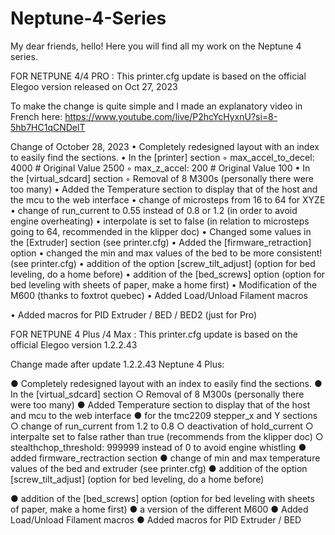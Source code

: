 # Neptune-4-Series
My dear friends, hello! Here you will find all my work on the Neptune 4 series.



FOR NETPUNE 4/4 PRO : This printer.cfg update is based on the official Elegoo version released on Oct 27, 2023

To make the change is quite simple and I made an explanatory video in French here:
https://www.youtube.com/live/P2hcYcHyxnU?si=8-5hb7HC1qCNDelT

Change of October 28, 2023
• Completely redesigned layout with an index to easily find the sections.
• In the [printer] section
◦ max_accel_to_decel: 4000 # Original Value 2500
◦ max_z_accel: 200 # Original Value 100
• In the [virtual_sdcard] section
◦ Removal of 8 M300s (personally there were too many)
• Added the Temperature section to display that of the host and the mcu to the web interface
• change of microsteps from 16 to 64 for XYZE
• change of run_current to 0.55 instead of 0.8 or 1.2 (in order to avoid engine overheating)
• interpolate is set to false (in relation to microsteps going to 64, recommended in the klipper
doc)
• Changed some values in the [Extruder] section (see printer.cfg)
• Added the [firmware_retraction] option
• changed the min and max values of the bed to be more consistent! (see printer.cfg)
• addition of the option [screw_tilt_adjust] (option for bed leveling, do a home before)
• addition of the [bed_screws] option (option for bed leveling with sheets of paper, make a
home first)
• Modification of the M600 (thanks to foxtrot quebec)
• Added Load/Unload Filament macros

• Added macros for PID Extruder / BED / BED2 (just for Pro)



FOR NETPUNE 4 Plus /4 Max : This printer.cfg update is based on the official Elegoo version 1.2.2.43


Change made after update 1.2.2.43 Neptune 4 Plus:

● Completely redesigned layout with an index to easily find the sections.
● In the [virtual_sdcard] section
○ Removal of 8 M300s (personally there were too many)
● Added Temperature section to display that of the host and mcu to the web
interface
● for the tmc2209 stepper_x and Y sections
○ change of run_current from 1.2 to 0.8
○ deactivation of hold_current
○ interpalte set to false rather than true (recommends from the klipper doc)
○ stealthchop_threshold: 999999 instead of 0 to avoid engine whistling
● added firmware_rectraction section
● change of min and max temperature values of the bed and extruder (see printer.cfg)
● addition of the option [screw_tilt_adjust] (option for bed leveling, do a home
before)

● addition of the [bed_screws] option (option for bed leveling with sheets of paper,
make a home first)
● a version of the different M600
● Added Load/Unload Filament macros
● Added macros for PID Extruder / BED
